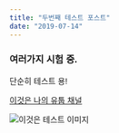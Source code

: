 ```yaml
---
title: "두번째 테스트 포스트"
date: "2019-07-14"
---
```


<style type="text/css">
    body {
        font-family: Gothic-A1, sans-serif;
    }
</style>

### 여러가지 시험 중.

단순히 테스트 용!

[이것은 나의 유툽 채널](https://www.youtube.com/channel/UC9rbmigpkBsn9CbNwsZ9iXg?view_as=subscriber)

![이것은 테스트 이미지](https://live.staticflickr.com/4130/5202090258_32f463e23d_b.jpg)